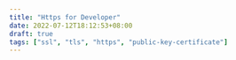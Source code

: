 ```yaml
---
title: "Https for Developer"
date: 2022-07-12T18:12:53+08:00
draft: true
tags: ["ssl", "tls", "https", "public-key-certificate"]
---
```



